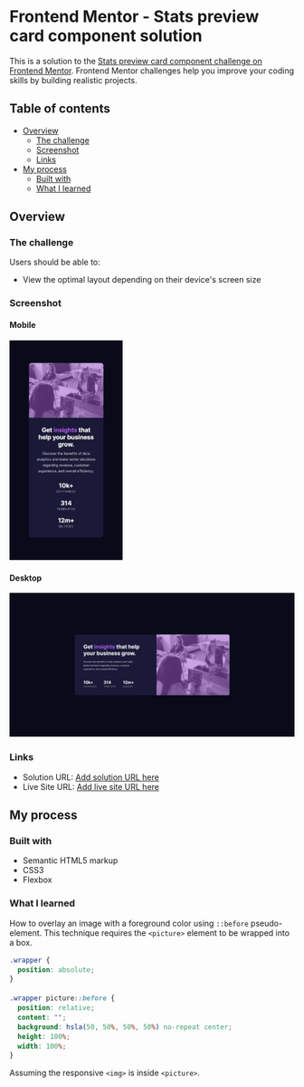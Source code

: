 # Frontend Mentor - Stats preview card component solution

This is a solution to the [Stats preview card component challenge on Frontend Mentor](https://www.frontendmentor.io/challenges/stats-preview-card-component-8JqbgoU62). Frontend Mentor challenges help you improve your coding skills by building realistic projects.

## Table of contents

- [Overview](#overview)
  - [The challenge](#the-challenge)
  - [Screenshot](#screenshot)
  - [Links](#links)
- [My process](#my-process)
  - [Built with](#built-with)
  - [What I learned](#what-i-learned)

## Overview

### The challenge

Users should be able to:

- View the optimal layout depending on their device's screen size

### Screenshot

#### Mobile

<img src="./screenshot/mobile.jpeg" alt="My mobile's screenshot solution" width="200">

#### Desktop

![My desktop's screenshot solution](./screenshot/desktop.jpeg)

### Links

- Solution URL: [Add solution URL here](https://your-solution-url.com)
- Live Site URL: [Add live site URL here](https://your-live-site-url.com)

## My process

### Built with

- Semantic HTML5 markup
- CSS3
- Flexbox

### What I learned

How to overlay an image with a foreground color using `::before` pseudo-element. This technique requires the `<picture>` element to be wrapped into a box.

```css
.wrapper {
  position: absolute;
}

.wrapper picture::before {
  position: relative;
  content: "";
  background: hsla(50, 50%, 50%, 50%) no-repeat center;
  height: 100%;
  width: 100%;
}
```

Assuming the responsive `<img>` is inside `<picture>`.
